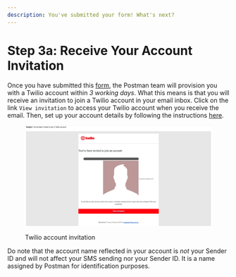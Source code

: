 ```yaml
---
description: You've submitted your form! What's next?
---
```


# Step 3a: Receive Your Account Invitation

Once you have submitted this [form](https://form.gov.sg/646b1a06df92fa001262a17e), the Postman team will provision you with a Twilio account within _3 working days_. What this means is that you will receive an invitation to join a Twilio account in your email inbox. Click on the link `View invitation` to access your Twilio account when you receive the email. Then, set up your account details by following the instructions [here](step-3b-set-up-your-twilio-account.md).

<figure><img src="../../.gitbook/assets/Screenshot 2023-05-30 at 4.25.17 PM.png" alt=""><figcaption><p>Twilio account invitation</p></figcaption></figure>

Do note that the account name reflected in your account is _not_ your Sender ID and will not affect your SMS sending nor your Sender ID. It is a name assigned by Postman for identification purposes.
